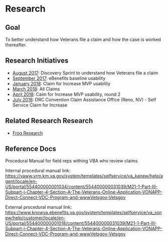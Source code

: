 # Research

## Goal

To better understand how Veterans file a claim and how the case is worked thereafter.

## Research Initiatives

- [August 2017](https://github.com/department-of-veterans-affairs/vets.gov-team/tree/master/Products/Disability/Disability%20526EZ/research/august-2017): Discovery Sprint to understand how Veterans file a claim
- [September 2017](https://github.com/department-of-veterans-affairs/vets.gov-team/tree/master/Products/Disability/Disability%20526EZ/research/september-2017): eBenefits baseline usability
- [January 2018](https://github.com/department-of-veterans-affairs/vets.gov-team/tree/master/Products/Disability/Disability%20526EZ/research/january-2018): Claim for Increase MVP usability
- [March 2018](https://github.com/department-of-veterans-affairs/vets.gov-team/tree/master/Products/Disability/Disability%20526EZ/research/march-2018): All Claims
- [April 2018](https://github.com/department-of-veterans-affairs/vets.gov-team/tree/master/Products/Disability/Disability%20526EZ/research/april-2018): Caim for Increase MVP usability, round 2
- [July 2018](https://github.com/department-of-veterans-affairs/vets.gov-team/tree/master/Products/Disability/Disability%20526EZ/research/july-2018): DRC Convention Claim Assistance Office (Reno, NV) - Self Service Claim for Increase




## Related Research Research

- [Frog Research](https://github.com/department-of-veterans-affairs/vets.gov-team/tree/master/Products/Platform/EVSS%20Integration/2016_ux_discovery_by_frog)


## Reference Docs

Procedural Manual for field reps withing VBA who review claims

Internal procedural manual link: https://vaww.vrm.km.va.gov/system/templates/selfservice/va_kanew/help/agent/locale/en-US/portal/554400000001034/content/554400000031039/M21-1-Part-III-Subpart-i-Chapter-4-Section-A-The-Veterans-Online-Application-VONAPP-Direct-Connect-VDC-Program-and-wwwVetsgov-Vetsgov



External procedural manual link: https://www.knowva.ebenefits.va.gov/system/templates/selfservice/va_ssnew/help/customer/locale/en-US/portal/554400000001018/content/554400000031039/M21-1-Part-III-Subpart-i-Chapter-4-Section-A-The-Veterans-Online-Application-VONAPP-Direct-Connect-VDC-Program-and-wwwVetsgov-Vetsgov
